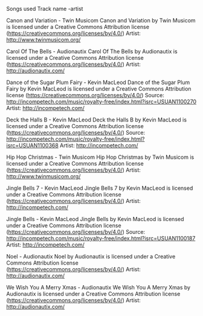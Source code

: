 Songs used 
Track name -artist

Canon and Variation - Twin Musicom
Canon and Variation by Twin Musicom is licensed under a Creative Commons Attribution license
(https://creativecommons.org/licenses/by/4.0/)
Artist: http://www.twinmusicom.org/ 

Carol Of The Bells - Audionautix
Carol Of The Bells by Audionautix is licensed under a Creative Commons Attribution license
(https://creativecommons.org/licenses/by/4.0/)
Artist: http://audionautix.com/ 

Dance of the Sugar Plum Fairy - Kevin MacLeod
Dance of the Sugar Plum Fairy by Kevin MacLeod is licensed under a Creative Commons Attribution license
(https://creativecommons.org/licenses/by/4.0/)
Source: http://incompetech.com/music/royalty-free/index.html?isrc=USUAN1100270
Artist: http://incompetech.com/

Deck the Halls B - Kevin MacLeod
Deck the Halls B by Kevin MacLeod is licensed under a Creative Commons Attribution license
(https://creativecommons.org/licenses/by/4.0/)
Source: http://incompetech.com/music/royalty-free/index.html?isrc=USUAN1100368
Artist: http://incompetech.com/ 

Hip Hop Christmas - Twin Musicom
Hip Hop Christmas by Twin Musicom is licensed under a Creative Commons Attribution license
(https://creativecommons.org/licenses/by/4.0/)
Artist: http://www.twinmusicom.org/

Jingle Bells 7 - Kevin MacLeod
Jingle Bells 7 by Kevin MacLeod is licensed under a Creative Commons Attribution license
(https://creativecommons.org/licenses/by/4.0/)
Artist: http://incompetech.com/

Jingle Bells - Kevin MacLeod
Jingle Bells by Kevin MacLeod is licensed under a Creative Commons Attribution license 
(https://creativecommons.org/licenses/by/4.0/)
Source: http://incompetech.com/music/royalty-free/index.html?isrc=USUAN1100187
Artist: http://incompetech.com/

Noel - Audionautix 
Noel by Audionautix is licensed under a Creative Commons Attribution license 
(https://creativecommons.org/licenses/by/4.0/)
Artist: http://audionautix.com/

We Wish You A Merry Xmas - Audionautix
We Wish You A Merry Xmas by Audionautix is licensed under a Creative Commons Attribution license
(https://creativecommons.org/licenses/by/4.0/)
Artist: http://audionautix.com/